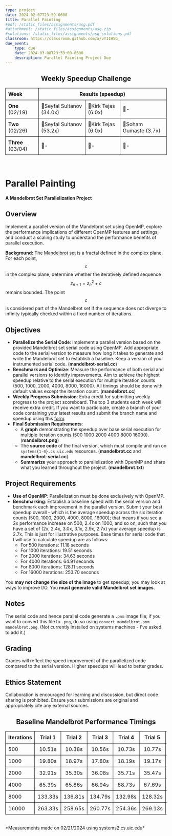 ```yaml
---
type: project
date: 2024-02-07T23:59-0600
title: Parallel Painting
#pdf: /static_files/assignments/asg.pdf
#attachment: /static_files/assignments/asg.zip
#solutions: /static_files/assignments/asg_solutions.pdf
classroom: https://classroom.github.com/a/vYIIH5G_
due_event: 
    type: due
    date: 2024-03-08T23:59:00-0600
    description: Parallel Painting Project Due
---
```


<h2 style="text-align: center;">Weekly Speedup Challenge</h2>

<table style="width: 100%; border-collapse: collapse;">
    <tr>
        <th style="border: 1px solid black; padding: 8px; text-align: left;">Week</th>
        <th style="border: 1px solid black; padding: 8px; text-align: center;" colspan="3">Results (speedup)</th>
    </tr>
    <tr>
        <td style="border: 1px solid black; padding: 8px; text-align: left;"><b>One</b> (02/19)</td>
        <td style="border: 1px solid black; padding: 8px; text-align: left;">🥇Seyfal Sultanov (34.0x)</td>
        <td style="border: 1px solid black; padding: 8px; text-align: left;">🥈Kirk Tejas (6.0x)</td>
        <td style="border: 1px solid black; padding: 8px; text-align: left;">🥉-</td>
    </tr>
    <tr>
        <td style="border: 1px solid black; padding: 8px; text-align: left;"><b>Two</b> (02/26)</td>
        <td style="border: 1px solid black; padding: 8px; text-align: left;">🥇Seyfal Sultanov (53.2x)</td>
        <td style="border: 1px solid black; padding: 8px; text-align: left;">🥈Kirk Tejas (6.0x)</td>
        <td style="border: 1px solid black; padding: 8px; text-align: left;">🥉Soham Gumaste (3.7x)</td>
    </tr>
    <tr>
        <td style="border: 1px solid black; padding: 8px; text-align: left;"><b>Three</b> (03/04)</td>
        <td style="border: 1px solid black; padding: 8px; text-align: left;">🥇-</td>
        <td style="border: 1px solid black; padding: 8px; text-align: left;">🥈-</td>
        <td style="border: 1px solid black; padding: 8px; text-align: left;">🥉-</td>
    </tr>
</table>
<br>

# Parallel Painting
#### A Mandelbrot Set Parallelization Project

## Overview
Implement a parallel version of the Mandelbrot set using OpenMP, explore the performance implications of different OpenMP features and settings, and conduct a scaling study to understand the performance benefits of parallel execution.

**Background:** The [Mandelbrot set](https://en.wikipedia.org/wiki/Mandelbrot_set) is a fractal defined in the complex plane. For each point, $$c$$ in the complex plane, determine whether the iteratively defined sequence $$z_{n+1} = z_n^2 + c$$ remains bounded. The point $$c$$ is considered part of the Mandelbrot set if the sequence does not diverge to infinity typically checked within a fixed number of iterations.

## Objectives
- **Parallelize the Serial Code**: Implement a parallel version based on the provided Mandelbrot set serial code using OpenMP. Add appropriate code to the serial version to measure how long it takes to generate and write the Mandelbrot set to establish a baseline. Keep a version of your instrumented serial code. (**mandelbrot-serial.cc**)
- **Benchmark and Optimize**: Measure the performance of both serial and parallel versions to identify improvements. Aim to achieve the highest speedup relative to the serial execution for multiple iteration counts (500, 1000, 2000, 4000, 8000, 16000). All timings should be done with default values except the iteration count. (**mandelbrot.cc**)
- **Weekly Progress Submission**: Extra credit for submitting weekly progress to the project scoreboard. The top 3 students each week will receive extra credit. If you want to participate, create a branch of your code containing your latest results and submit the branch name and speedup using this [form](https://forms.office.com/r/rZBryMZQJX).
- **Final Submission Requirements**:
  - A **graph** demonstrating the speedup over base serial execution for multiple iteration counts (500 1000 2000 4000 8000 16000). (**mandelbrot.png**)
  - The **source code** of the final version, which must compile and run on `systems{1-4}.cs.uic.edu` resources. (**mandelbrot.cc** and **mandelbrot-serial.cc**)
  - **Summarize** your approach to parallelization with OpenMP and share what you learned throughout the project. (**mandelbrot.txt**)

## Project Requirements
- **Use of OpenMP**: Parallelization must be done exclusively with OpenMP.
- **Benchmarking**: Establish a baseline speed with the serial version and benchmark each improvement in the parallel version. Submit your best speedup overall - which is the average speedup across the six iteration counts (500, 1000, 2000, 4000, 8000, 16000); that means if you see a 2x performance increase on 500, 2.4x on 1000, and so on, such that you have a set of (2x, 2.4x, 3.0x, 3.1x, 2.9x, 2.7x) your average speedup is 2.7x. This is just for illustrative purposes. Base times for serial code that I will use to calculate speedup are as follows:
    - For 500 iterations: 11.18 seconds
    - For 1000 iterations: 19.51 seconds
    - For 2000 iterations: 34.63 seconds
    - For 4000 iterations: 64.91 seconds
    - For 8000 iterations: 128.11 seconds
    - For 16000 iterations: 253.70 seconds

You **may not change the size of the image** to get speedup; you may look at ways to improve I/O. You **must generate valid Mandelbrot set images**.

## Notes
The serial code and hence parallel code generate a `.pnm` image file; if you want to convert this file to `.png`, do so using `convert mandelbrot.pnm mandelbrot.png`. (Not currently installed on systems machines - I've asked to add it.)

## Grading
Grades will reflect the speed improvement of the parallelized code compared to the serial version. Higher speedups will lead to better grades.

## Ethics Statement
Collaboration is encouraged for learning and discussion, but direct code sharing is prohibited. Ensure your submissions are original and appropriately cite any external sources.

<h2 style="text-align: center;">Baseline Mandelbrot Performance Timings</h2>

<table style="width: 100%; border-collapse: collapse;">
    <tr>
        <th style="border: 1px solid black; padding: 8px; text-align: left;"><b>Iterations</b></th>
        <th style="border: 1px solid black; padding: 8px; text-align: center;"><b>Trial 1</b></th>
        <th style="border: 1px solid black; padding: 8px; text-align: center;"><b>Trial 2</b></th>
        <th style="border: 1px solid black; padding: 8px; text-align: center;"><b>Trial 3</b></th>
        <th style="border: 1px solid black; padding: 8px; text-align: center;"><b>Trial 4</b></th>
        <th style="border: 1px solid black; padding: 8px; text-align: center;"><b>Trial 5</b></th>
        <th style="border: 1px solid black; padding: 8px; text-align: right;"><b>Average</b></th>
    </tr>
    <tr>
        <td style="border: 1px solid black; padding: 8px; text-align: left;">500</td>
        <td style="border: 1px solid black; padding: 8px; text-align: center;">10.51s</td>
        <td style="border: 1px solid black; padding: 8px; text-align: center;">10.38s</td>
        <td style="border: 1px solid black; padding: 8px; text-align: center;">10.56s</td>
        <td style="border: 1px solid black; padding: 8px; text-align: center;">10.73s</td>
        <td style="border: 1px solid black; padding: 8px; text-align: center;">10.77s</td>
        <td style="border: 1px solid black; padding: 8px; text-align: right;"><b>10.59s</b></td>
    </tr>
    <tr>
        <td style="border: 1px solid black; padding: 8px; text-align: left;">1000</td>
        <td style="border: 1px solid black; padding: 8px; text-align: center;">19.80s</td>
        <td style="border: 1px solid black; padding: 8px; text-align: center;">18.97s</td>
        <td style="border: 1px solid black; padding: 8px; text-align: center;">17.80s</td>
        <td style="border: 1px solid black; padding: 8px; text-align: center;">18.19s</td>
        <td style="border: 1px solid black; padding: 8px; text-align: center;">19.17s</td>
        <td style="border: 1px solid black; padding: 8px; text-align: right;"><b>18.79s</b></td>
    </tr>
    <tr>
        <td style="border: 1px solid black; padding: 8px; text-align: left;">2000</td>
        <td style="border: 1px solid black; padding: 8px; text-align: center;">32.91s</td>
        <td style="border: 1px solid black; padding: 8px; text-align: center;">35.30s</td>
        <td style="border: 1px solid black; padding: 8px; text-align: center;">36.08s</td>
        <td style="border: 1px solid black; padding: 8px; text-align: center;">35.71s</td>
        <td style="border: 1px solid black; padding: 8px; text-align: center;">35.47s</td>
        <td style="border: 1px solid black; padding: 8px; text-align: right;"><b>35.10s</b></td>
    </tr>
    <tr>
        <td style="border: 1px solid black; padding: 8px; text-align: left;">4000</td>
        <td style="border: 1px solid black; padding: 8px; text-align: center;">65.39s</td>
        <td style="border: 1px solid black; padding: 8px; text-align: center;">65.86s</td>
        <td style="border: 1px solid black; padding: 8px; text-align: center;">66.94s</td>
        <td style="border: 1px solid black; padding: 8px; text-align: center;">68.73s</td>
        <td style="border: 1px solid black; padding: 8px; text-align: center;">67.69s</td>
        <td style="border: 1px solid black; padding: 8px; text-align: right;"><b>66.92s</b></td>
    </tr>
    <tr>
        <td style="border: 1px solid black; padding: 8px; text-align: left;">8000</td>
        <td style="border: 1px solid black; padding: 8px; text-align: center;">133.33s</td>
        <td style="border: 1px solid black; padding: 8px; text-align: center;">136.81s</td>
        <td style="border: 1px solid black; padding: 8px; text-align: center;">134.79s</td>
        <td style="border: 1px solid black; padding: 8px; text-align: center;">132.98s</td>
        <td style="border: 1px solid black; padding: 8px; text-align: center;">128.32s</td>
        <td style="border: 1px solid black; padding: 8px; text-align: right;"><b>133.25s</b></td>
    </tr>
    <tr>
        <td style="border: 1px solid black; padding: 8px; text-align: left;">16000</td>
        <td style="border: 1px solid black; padding: 8px; text-align: center;">263.33s</td>
        <td style="border: 1px solid black; padding: 8px; text-align: center;">258.65s</td>
        <td style="border: 1px solid black; padding: 8px; text-align: center;">260.77s</td>
        <td style="border: 1px solid black; padding: 8px; text-align: center;">254.36s</td>
        <td style="border: 1px solid black; padding: 8px; text-align: center;">269.13s</td>
        <td style="border: 1px solid black; padding: 8px; text-align: right;"><b>261.25s</b></td>
    </tr>
</table>
<br>
*Measurements made on 02/21/2024 using systems2.cs.uic.edu*

